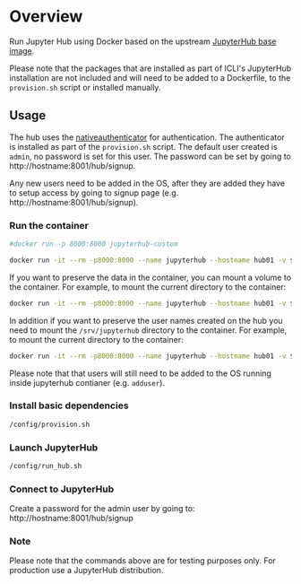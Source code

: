 # Overview

Run Jupyter Hub using Docker based on the upstream [JupyterHub base image](https://hub.docker.com/r/jupyterhub/jupyterhub/).

Please note that the packages that are installed as part of ICLI's JupyterHub installation are not included and will need to be added to a Dockerfile, to the `provision.sh` script or installed manually.


## Usage
The hub uses the [nativeauthenticator](https://github.com/jupyterhub/nativeauthenticator) for authentication. The authenticator is installed as part of the `provision.sh` script.
The default user created is `admin`, no password is set for this user. The password can be set by going to http://hostname:8001/hub/signup.

Any new users need to be added in the OS, after they are added they have to setup access by going to signup page (e.g. http://hostname:8001/hub/signup).

<!-- ### Build the image

```bash
docker build -t jupyterhub-custom .
``` -->

### Run the container

```bash
#docker run -p 8000:8000 jupyterhub-custom

docker run -it --rm -p8000:8000 --name jupyterhub --hostname hub01 -v $PWD:/config -v $PWD/native_authenticator_templates/templates:/templates jupyterhub/jupyterhub /bin/bash

```
If you want to preserve the data in the container, you can mount a volume to the container. For example, to mount the current directory to the container:

```bash
docker run -it --rm -p8000:8000 --name jupyterhub --hostname hub01 -v $PWD:/config -v $PWD/native_authenticator_templates/templates:/templates -v $PWD/data:/data jupyterhub/jupyterhub /bin/bash
```
In addition if you want to preserve the user names created on the hub you need to mount the `/srv/jupyterhub` directory to the container. For example, to mount the current directory to the container:

```bash
docker run -it --rm -p8000:8000 --name jupyterhub --hostname hub01 -v $PWD:/config -v $PWD/native_authenticator_templates/templates:/templates -v $PWD/data:/data -v $PWD/srv/jupyterhub:/srv/jupyterhub jupyterhub/jupyterhub /bin/bash
```
Please note that that users will still need to be added to the OS running inside jupyterhub contianer (e.g. `adduser`).
### Install basic dependencies

```bash
/config/provision.sh
```

### Launch JupyterHub

```bash
/config/run_hub.sh

```
### Connect to JupyterHub

Create a password for the admin user by going to:
http://hostname:8001/hub/signup

### Note
Please note that the commands above are for testing purposes only. For production use a  JupyterHub distribution.
